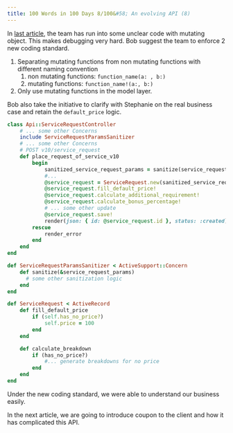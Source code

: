 ```yaml
---
title: 100 Words in 100 Days 8/100&#58; An evolving API (8)
---
```


In [last article](/2019/11/16/100-words-in-100-days-7-an-evolving-api-7.html), the team has run into some unclear code with mutating object. This makes debugging very hard. Bob suggest the team to enforce 2 new coding standard.

1. Separating mutating functions from non mutating functions with different naming convention
    1. non mutating functions: `function_name(a: , b:)`
    1. mutating functions: `function_name!(a:, b:)`
2. Only use mutating functions in the model layer.

Bob also take the initiative to clarify with Stephanie on the real business case and retain the `default_price` logic.

```ruby
class Api::ServiceRequestController
    # ... some other Concerns
    include ServiceRequestParamsSanitizer
    # ... some other Concerns
    # POST v10/service_request
    def place_request_of_service_v10
        begin
            sanitized_service_request_params = sanitize(service_request_params)
            #...
            @service_request = ServiceRequest.new(sanitized_service_request_params)
            @service_request.fill_default_price!
            @service_request.calculate_additional_requirement!
            @service_request.calculate_bonus_percentage!
            # ... some other update
            @service_request.save!
            render(json: { id: @service_request.id }, status: :created)
        rescue
            render_error
        end
    end
end
```

```ruby
def ServiceRequestParamsSanitizer < ActiveSupport::Concern
    def sanitize(&service_request_params)
      # some other sanitization logic
    end
end
```

```ruby
def ServiceRequest < ActiveRecord
    def fill_default_price
        if (self.has_no_price?)
            self.price = 100
        end
    end

    def calculate_breakdown
        if (has_no_price?)
            #... generate breakdowns for no price
        end
    end
end
```

Under the new coding standard, we were able to understand our business easily.

In the next article, we are going to introduce coupon to the client and how it has complicated this API.
